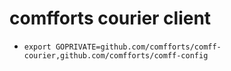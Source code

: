 # comfforts courier client

- `export GOPRIVATE=github.com/comfforts/comff-courier,github.com/comfforts/comff-config`